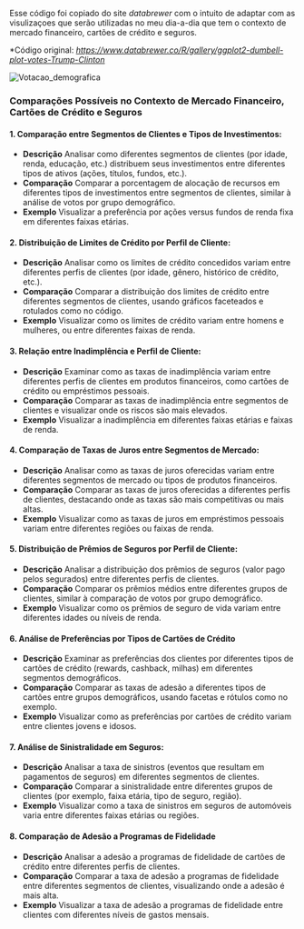 Esse código foi copiado do site *databrewer* com o intuito de adaptar com as visulizaçoes que serão utilizadas no meu dia-a-dia que tem o contexto de mercado financeiro, cartões de crédito e seguros.

*Código original: *https://www.databrewer.co/R/gallery/ggplot2-dumbell-plot-votes-Trump-Clinton*

![Votacao_demografica](C:/Users/g_mac/OneDrive/Documentos/00_Projetos_Compartilhados/00_Visulizalizacao_de_dados/R/Votacao_demografica/Votacao_demografica.png)

### Comparações Possíveis no Contexto de Mercado Financeiro, Cartões de Crédito e Seguros


#### 1. Comparação entre Segmentos de Clientes e Tipos de Investimentos: 
- **Descrição** Analisar como diferentes segmentos de clientes (por idade, renda, educação, etc.) distribuem seus investimentos entre diferentes tipos de ativos (ações, títulos, fundos, etc.).
- **Comparação** Comparar a porcentagem de alocação de recursos em diferentes tipos de investimentos entre segmentos de clientes, similar à análise de votos por grupo demográfico.
- **Exemplo** Visualizar a preferência por ações versus fundos de renda fixa em diferentes faixas etárias.

#### 2. Distribuição de Limites de Crédito por Perfil de Cliente: 
- **Descrição** Analisar como os limites de crédito concedidos variam entre diferentes perfis de clientes (por idade, gênero, histórico de crédito, etc.).
- **Comparação** Comparar a distribuição dos limites de crédito entre diferentes segmentos de clientes, usando gráficos faceteados e rotulados como no código.
- **Exemplo** Visualizar como os limites de crédito variam entre homens e mulheres, ou entre diferentes faixas de renda.

#### 3. Relação entre Inadimplência e Perfil de Cliente: 
- **Descrição** Examinar como as taxas de inadimplência variam entre diferentes perfis de clientes em produtos financeiros, como cartões de crédito ou empréstimos pessoais.
- **Comparação** Comparar as taxas de inadimplência entre segmentos de clientes e visualizar onde os riscos são mais elevados.
- **Exemplo** Visualizar a inadimplência em diferentes faixas etárias e faixas de renda.

#### 4. Comparação de Taxas de Juros entre Segmentos de Mercado: 
- **Descrição** Analisar como as taxas de juros oferecidas variam entre diferentes segmentos de mercado ou tipos de produtos financeiros.
- **Comparação** Comparar as taxas de juros oferecidas a diferentes perfis de clientes, destacando onde as taxas são mais competitivas ou mais altas.
- **Exemplo** Visualizar como as taxas de juros em empréstimos pessoais variam entre diferentes regiões ou faixas de renda.

#### 5. Distribuição de Prêmios de Seguros por Perfil de Cliente: 
- **Descrição** Analisar a distribuição dos prêmios de seguros (valor pago pelos segurados) entre diferentes perfis de clientes.
- **Comparação** Comparar os prêmios médios entre diferentes grupos de clientes, similar à comparação de votos por grupo demográfico.
- **Exemplo** Visualizar como os prêmios de seguro de vida variam entre diferentes idades ou níveis de renda.

#### 6. Análise de Preferências por Tipos de Cartões de Crédito
- **Descrição** Examinar as preferências dos clientes por diferentes tipos de cartões de crédito (rewards, cashback, milhas) em diferentes segmentos demográficos.
- **Comparação** Comparar as taxas de adesão a diferentes tipos de cartões entre grupos demográficos, usando facetas e rótulos como no exemplo.
- **Exemplo** Visualizar como as preferências por cartões de crédito variam entre clientes jovens e idosos.

#### 7. Análise de Sinistralidade em Seguros: 
- **Descrição** Analisar a taxa de sinistros (eventos que resultam em pagamentos de seguros) em diferentes segmentos de clientes.
- **Comparação** Comparar a sinistralidade entre diferentes grupos de clientes (por exemplo, faixa etária, tipo de seguro, região).
- **Exemplo** Visualizar como a taxa de sinistros em seguros de automóveis varia entre diferentes faixas etárias ou regiões.

#### 8. Comparação de Adesão a Programas de Fidelidade
- **Descrição** Analisar a adesão a programas de fidelidade de cartões de crédito entre diferentes perfis de clientes.
- **Comparação** Comparar a taxa de adesão a programas de fidelidade entre diferentes segmentos de clientes, visualizando onde a adesão é mais alta.
- **Exemplo** Visualizar a taxa de adesão a programas de fidelidade entre clientes com diferentes níveis de gastos mensais.


